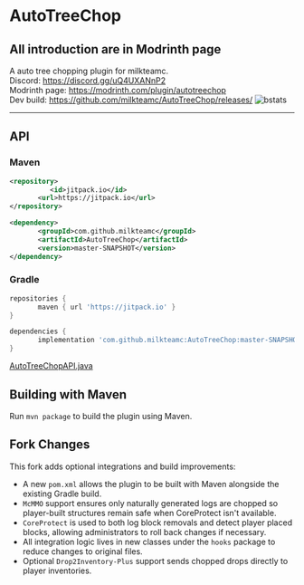 # AutoTreeChop

## All introduction are in Modrinth page

A auto tree chopping plugin for milkteamc.  
Discord: https://discord.gg/uQ4UXANnP2  
Modrinth page: https://modrinth.com/plugin/autotreechop  
Dev build: https://github.com/milkteamc/AutoTreeChop/releases/
![bstats](https://bstats.org/signatures/bukkit/AutoTreeChop.svg)
* * *

## API

### Maven

```xml
<repository>
		  <id>jitpack.io</id>
	   <url>https://jitpack.io</url>
</repository>
```

```xml
<dependency>
	   <groupId>com.github.milkteamc</groupId>
	   <artifactId>AutoTreeChop</artifactId>
	   <version>master-SNAPSHOT</version>
</dependency>
```

### Gradle

```groovy
repositories {
	   maven { url 'https://jitpack.io' }
}
```

```groovy
dependencies {
	   implementation 'com.github.milkteamc:AutoTreeChop:master-SNAPSHOT'
}
```

[AutoTreeChopAPI.java](https://github.com/milkteamc/AutoTreeChop/blob/master/src/main/java/org/milkteamc/autotreechop/AutoTreeChopAPI.java)

## Building with Maven

Run `mvn package` to build the plugin using Maven.

## Fork Changes

This fork adds optional integrations and build improvements:

- A new `pom.xml` allows the plugin to be built with Maven alongside the existing Gradle build.
- `McMMO` support ensures only naturally generated logs are chopped so player-built structures remain safe when CoreProtect isn't available.
- `CoreProtect` is used to both log block removals and detect player placed blocks, allowing administrators to roll back changes if necessary.
- All integration logic lives in new classes under the `hooks` package to reduce changes to original files.
- Optional `Drop2Inventory-Plus` support sends chopped drops directly to player inventories.

